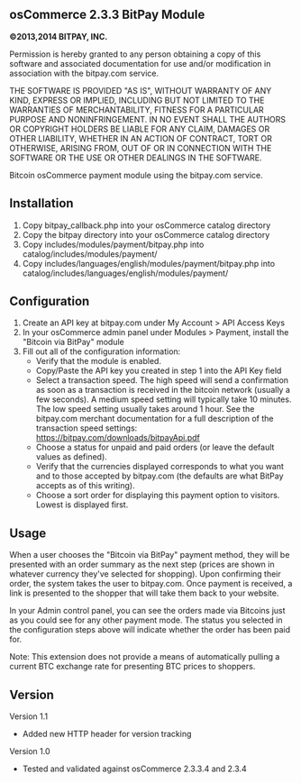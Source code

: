 osCommerce 2.3.3 BitPay Module
------------------------------

<strong>©2013,2014 BITPAY, INC.</strong>

Permission is hereby granted to any person obtaining a copy of this software
and associated documentation for use and/or modification in association with
the bitpay.com service.

THE SOFTWARE IS PROVIDED "AS IS", WITHOUT WARRANTY OF ANY KIND, EXPRESS OR
IMPLIED, INCLUDING BUT NOT LIMITED TO THE WARRANTIES OF MERCHANTABILITY,
FITNESS FOR A PARTICULAR PURPOSE AND NONINFRINGEMENT. IN NO EVENT SHALL THE
AUTHORS OR COPYRIGHT HOLDERS BE LIABLE FOR ANY CLAIM, DAMAGES OR OTHER
LIABILITY, WHETHER IN AN ACTION OF CONTRACT, TORT OR OTHERWISE, ARISING FROM,
OUT OF OR IN CONNECTION WITH THE SOFTWARE OR THE USE OR OTHER DEALINGS IN
THE SOFTWARE.

Bitcoin osCommerce payment module using the bitpay.com service.

Installation
------------
1. Copy bitpay_callback.php into your osCommerce catalog directory
2. Copy the bitpay directory into your osCommerce catalog directory
3. Copy includes/modules/payment/bitpay.php into catalog/includes/modules/payment/
4. Copy includes/languages/english/modules/payment/bitpay.php into catalog/includes/languages/english/modules/payment/

Configuration
-------------
1. Create an API key at bitpay.com under My Account > API Access Keys
2. In your osCommerce admin panel under Modules > Payment, install the "Bitcoin via BitPay" module
3. Fill out all of the configuration information:
	- Verify that the module is enabled.
	- Copy/Paste the API key you created in step 1 into the API Key field
	- Select a transaction speed.  The high speed will send a confirmation as soon as a transaction is received in the bitcoin network (usually a few seconds).  A medium speed setting will typically take 10 minutes.  The low speed setting usually takes around 1 hour.  See the bitpay.com merchant documentation for a full description of the transaction speed settings: https://bitpay.com/downloads/bitpayApi.pdf
	- Choose a status for unpaid and paid orders (or leave the default values as defined).
	- Verify that the currencies displayed corresponds to what you want and to those accepted by bitpay.com (the defaults are what BitPay accepts as of this writing).
	- Choose a sort order for displaying this payment option to visitors.  Lowest is displayed first.

Usage
-----
When a user chooses the "Bitcoin via BitPay" payment method, they will be presented with an order summary as the next step (prices are shown in whatever currency they've selected for shopping).  Upon confirming their order, the system takes the user to bitpay.com.  Once payment is received, a link is presented to the shopper that will take them back to your website.

In your Admin control panel, you can see the orders made via Bitcoins just as you could see for any other payment mode.  The status you selected in the configuration steps above will indicate whether the order has been paid for.  

Note: This extension does not provide a means of automatically pulling a current BTC exchange rate for presenting BTC prices to shoppers.

Version
-------
Version 1.1
- Added new HTTP header for version tracking

Version 1.0
- Tested and validated against osCommerce 2.3.3.4 and 2.3.4

